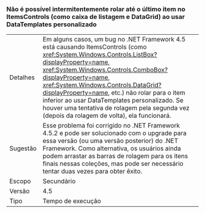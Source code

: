 ### <a name="intermittently-unable-to-scroll-to-bottom-item-in-itemscontrols-like-listbox-and-datagrid-when-using-custom-datatemplates"></a>Não é possível intermitentemente rolar até o último item no ItemsControls (como caixa de listagem e DataGrid) ao usar DataTemplates personalizado

|   |   |
|---|---|
|Detalhes|Em alguns casos, um bug no .NET Framework 4.5 está causando ItemsControls (como <xref:System.Windows.Controls.ListBox?displayProperty=name>, <xref:System.Windows.Controls.ComboBox?displayProperty=name>, <xref:System.Windows.Controls.DataGrid?displayProperty=name>, etc.) não rolar para o item inferior ao usar DataTemplates personalizado. Se houver uma tentativa de rolagem pela segunda vez (depois da rolagem de volta), ela funcionará.|
|Sugestão|Esse problema foi corrigido no .NET Framework 4.5.2 e pode ser solucionado com o upgrade para essa versão (ou uma versão posterior) do .NET Framework. Como alternativa, os usuários ainda podem arrastar as barras de rolagem para os itens finais nessas coleções, mas pode ser necessário tentar duas vezes para obter êxito.|
|Escopo|Secundário|
|Versão|4.5|
|Tipo|Tempo de execução|

